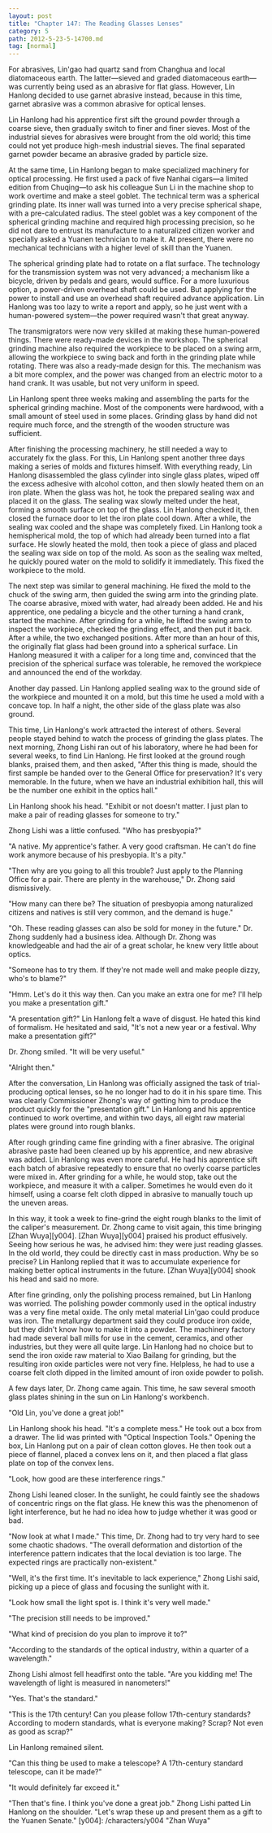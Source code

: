 ```yaml
---
layout: post
title: "Chapter 147: The Reading Glasses Lenses"
category: 5
path: 2012-5-23-5-14700.md
tag: [normal]
---
```


For abrasives, Lin'gao had quartz sand from Changhua and local diatomaceous earth. The latter—sieved and graded diatomaceous earth—was currently being used as an abrasive for flat glass. However, Lin Hanlong decided to use garnet abrasive instead, because in this time, garnet abrasive was a common abrasive for optical lenses.

Lin Hanlong had his apprentice first sift the ground powder through a coarse sieve, then gradually switch to finer and finer sieves. Most of the industrial sieves for abrasives were brought from the old world; this time could not yet produce high-mesh industrial sieves. The final separated garnet powder became an abrasive graded by particle size.

At the same time, Lin Hanlong began to make specialized machinery for optical processing. He first used a pack of five Nanhai cigars—a limited edition from Chuqing—to ask his colleague Sun Li in the machine shop to work overtime and make a steel goblet. The technical term was a spherical grinding plate. Its inner wall was turned into a very precise spherical shape, with a pre-calculated radius. The steel goblet was a key component of the spherical grinding machine and required high processing precision, so he did not dare to entrust its manufacture to a naturalized citizen worker and specially asked a Yuanen technician to make it. At present, there were no mechanical technicians with a higher level of skill than the Yuanen.

The spherical grinding plate had to rotate on a flat surface. The technology for the transmission system was not very advanced; a mechanism like a bicycle, driven by pedals and gears, would suffice. For a more luxurious option, a power-driven overhead shaft could be used. But applying for the power to install and use an overhead shaft required advance application. Lin Hanlong was too lazy to write a report and apply, so he just went with a human-powered system—the power required wasn't that great anyway.

The transmigrators were now very skilled at making these human-powered things. There were ready-made devices in the workshop. The spherical grinding machine also required the workpiece to be placed on a swing arm, allowing the workpiece to swing back and forth in the grinding plate while rotating. There was also a ready-made design for this. The mechanism was a bit more complex, and the power was changed from an electric motor to a hand crank. It was usable, but not very uniform in speed.

Lin Hanlong spent three weeks making and assembling the parts for the spherical grinding machine. Most of the components were hardwood, with a small amount of steel used in some places. Grinding glass by hand did not require much force, and the strength of the wooden structure was sufficient.

After finishing the processing machinery, he still needed a way to accurately fix the glass. For this, Lin Hanlong spent another three days making a series of molds and fixtures himself. With everything ready, Lin Hanlong disassembled the glass cylinder into single glass plates, wiped off the excess adhesive with alcohol cotton, and then slowly heated them on an iron plate. When the glass was hot, he took the prepared sealing wax and placed it on the glass. The sealing wax slowly melted under the heat, forming a smooth surface on top of the glass. Lin Hanlong checked it, then closed the furnace door to let the iron plate cool down. After a while, the sealing wax cooled and the shape was completely fixed. Lin Hanlong took a hemispherical mold, the top of which had already been turned into a flat surface. He slowly heated the mold, then took a piece of glass and placed the sealing wax side on top of the mold. As soon as the sealing wax melted, he quickly poured water on the mold to solidify it immediately. This fixed the workpiece to the mold.

The next step was similar to general machining. He fixed the mold to the chuck of the swing arm, then guided the swing arm into the grinding plate. The coarse abrasive, mixed with water, had already been added. He and his apprentice, one pedaling a bicycle and the other turning a hand crank, started the machine. After grinding for a while, he lifted the swing arm to inspect the workpiece, checked the grinding effect, and then put it back. After a while, the two exchanged positions. After more than an hour of this, the originally flat glass had been ground into a spherical surface. Lin Hanlong measured it with a caliper for a long time and, convinced that the precision of the spherical surface was tolerable, he removed the workpiece and announced the end of the workday.

Another day passed. Lin Hanlong applied sealing wax to the ground side of the workpiece and mounted it on a mold, but this time he used a mold with a concave top. In half a night, the other side of the glass plate was also ground.

This time, Lin Hanlong's work attracted the interest of others. Several people stayed behind to watch the process of grinding the glass plates. The next morning, Zhong Lishi ran out of his laboratory, where he had been for several weeks, to find Lin Hanlong. He first looked at the ground rough blanks, praised them, and then asked, "After this thing is made, should the first sample be handed over to the General Office for preservation? It's very memorable. In the future, when we have an industrial exhibition hall, this will be the number one exhibit in the optics hall."

Lin Hanlong shook his head. "Exhibit or not doesn't matter. I just plan to make a pair of reading glasses for someone to try."

Zhong Lishi was a little confused. "Who has presbyopia?"

"A native. My apprentice's father. A very good craftsman. He can't do fine work anymore because of his presbyopia. It's a pity."

"Then why are you going to all this trouble? Just apply to the Planning Office for a pair. There are plenty in the warehouse," Dr. Zhong said dismissively.

"How many can there be? The situation of presbyopia among naturalized citizens and natives is still very common, and the demand is huge."

"Oh. These reading glasses can also be sold for money in the future." Dr. Zhong suddenly had a business idea. Although Dr. Zhong was knowledgeable and had the air of a great scholar, he knew very little about optics.

"Someone has to try them. If they're not made well and make people dizzy, who's to blame?"

"Hmm. Let's do it this way then. Can you make an extra one for me? I'll help you make a presentation gift."

"A presentation gift?" Lin Hanlong felt a wave of disgust. He hated this kind of formalism. He hesitated and said, "It's not a new year or a festival. Why make a presentation gift?"

Dr. Zhong smiled. "It will be very useful."

"Alright then."

After the conversation, Lin Hanlong was officially assigned the task of trial-producing optical lenses, so he no longer had to do it in his spare time. This was clearly Commissioner Zhong's way of getting him to produce the product quickly for the "presentation gift." Lin Hanlong and his apprentice continued to work overtime, and within two days, all eight raw material plates were ground into rough blanks.

After rough grinding came fine grinding with a finer abrasive. The original abrasive paste had been cleaned up by his apprentice, and new abrasive was added. Lin Hanlong was even more careful. He had his apprentice sift each batch of abrasive repeatedly to ensure that no overly coarse particles were mixed in. After grinding for a while, he would stop, take out the workpiece, and measure it with a caliper. Sometimes he would even do it himself, using a coarse felt cloth dipped in abrasive to manually touch up the uneven areas.

In this way, it took a week to fine-grind the eight rough blanks to the limit of the caliper's measurement. Dr. Zhong came to visit again, this time bringing [Zhan Wuya][y004]. [Zhan Wuya][y004] praised his product effusively. Seeing how serious he was, he advised him: they were just reading glasses. In the old world, they could be directly cast in mass production. Why be so precise? Lin Hanlong replied that it was to accumulate experience for making better optical instruments in the future. [Zhan Wuya][y004] shook his head and said no more.

After fine grinding, only the polishing process remained, but Lin Hanlong was worried. The polishing powder commonly used in the optical industry was a very fine metal oxide. The only metal material Lin'gao could produce was iron. The metallurgy department said they could produce iron oxide, but they didn't know how to make it into a powder. The machinery factory had made several ball mills for use in the cement, ceramics, and other industries, but they were all quite large. Lin Hanlong had no choice but to send the iron oxide raw material to Xiao Bailang for grinding, but the resulting iron oxide particles were not very fine. Helpless, he had to use a coarse felt cloth dipped in the limited amount of iron oxide powder to polish.

A few days later, Dr. Zhong came again. This time, he saw several smooth glass plates shining in the sun on Lin Hanlong's workbench.

"Old Lin, you've done a great job!"

Lin Hanlong shook his head. "It's a complete mess." He took out a box from a drawer. The lid was printed with "Optical Inspection Tools." Opening the box, Lin Hanlong put on a pair of clean cotton gloves. He then took out a piece of flannel, placed a convex lens on it, and then placed a flat glass plate on top of the convex lens.

"Look, how good are these interference rings."

Zhong Lishi leaned closer. In the sunlight, he could faintly see the shadows of concentric rings on the flat glass. He knew this was the phenomenon of light interference, but he had no idea how to judge whether it was good or bad.

"Now look at what I made." This time, Dr. Zhong had to try very hard to see some chaotic shadows. "The overall deformation and distortion of the interference pattern indicates that the local deviation is too large. The expected rings are practically non-existent."

"Well, it's the first time. It's inevitable to lack experience," Zhong Lishi said, picking up a piece of glass and focusing the sunlight with it.

"Look how small the light spot is. I think it's very well made."

"The precision still needs to be improved."

"What kind of precision do you plan to improve it to?"

"According to the standards of the optical industry, within a quarter of a wavelength."

Zhong Lishi almost fell headfirst onto the table. "Are you kidding me! The wavelength of light is measured in nanometers!"

"Yes. That's the standard."

"This is the 17th century! Can you please follow 17th-century standards? According to modern standards, what is everyone making? Scrap? Not even as good as scrap?"

Lin Hanlong remained silent.

"Can this thing be used to make a telescope? A 17th-century standard telescope, can it be made?"

"It would definitely far exceed it."

"Then that's fine. I think you've done a great job." Zhong Lishi patted Lin Hanlong on the shoulder. "Let's wrap these up and present them as a gift to the Yuanen Senate."
[y004]: /characters/y004 "Zhan Wuya"